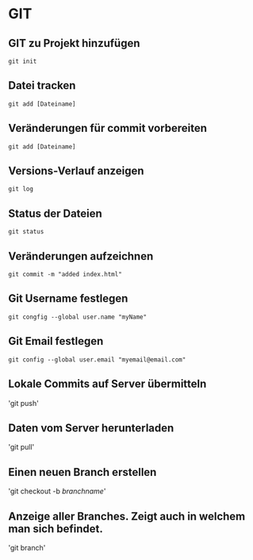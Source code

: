 # GIT

## GIT zu Projekt hinzufügen
`git init`

## Datei tracken
`git add [Dateiname]`

## Veränderungen für commit vorbereiten
`git add [Dateiname]`

## Versions-Verlauf anzeigen
`git log`

## Status der Dateien
`git status`

## Veränderungen aufzeichnen
`git commit -m "added index.html"`

## Git Username festlegen
`git congfig --global user.name "myName"`

## Git Email festlegen
`git config --global user.email "myemail@email.com"`

## Lokale Commits auf Server übermitteln

'git push'

## Daten vom Server herunterladen

'git pull'

## Einen neuen Branch erstellen

'git checkout -b *branchname*'

## Anzeige aller Branches. Zeigt auch in welchem man sich befindet.

'git branch'

